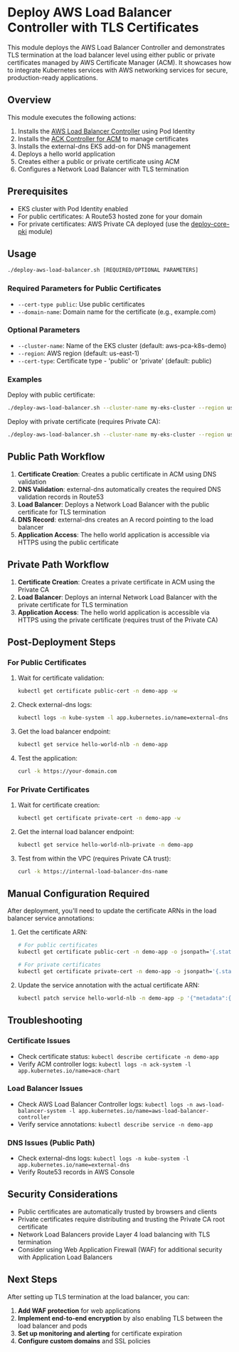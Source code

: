 # Deploy AWS Load Balancer Controller with TLS Certificates

This module deploys the AWS Load Balancer Controller and demonstrates TLS termination at the load balancer level using either public or private certificates managed by AWS Certificate Manager (ACM). It showcases how to integrate Kubernetes services with AWS networking services for secure, production-ready applications.

## Overview

This module executes the following actions:
1. Installs the [AWS Load Balancer Controller](https://kubernetes-sigs.github.io/aws-load-balancer-controller/) using Pod Identity
2. Installs the [ACK Controller for ACM](https://aws-controllers-k8s.github.io/community/reference/acm/) to manage certificates
3. Installs the external-dns EKS add-on for DNS management
4. Deploys a hello world application
5. Creates either a public or private certificate using ACM
6. Configures a Network Load Balancer with TLS termination

## Prerequisites

- EKS cluster with Pod Identity enabled
- For public certificates: A Route53 hosted zone for your domain
- For private certificates: AWS Private CA deployed (use the [deploy-core-pki](../deploy-core-pki/README.md) module)

## Usage

```bash
./deploy-aws-load-balancer.sh [REQUIRED/OPTIONAL PARAMETERS]
```

### Required Parameters for Public Certificates

- `--cert-type public`: Use public certificates
- `--domain-name`: Domain name for the certificate (e.g., example.com)

### Optional Parameters

- `--cluster-name`: Name of the EKS cluster (default: aws-pca-k8s-demo)
- `--region`: AWS region (default: us-east-1)
- `--cert-type`: Certificate type - 'public' or 'private' (default: public)

### Examples

Deploy with public certificate:
```bash
./deploy-aws-load-balancer.sh --cluster-name my-eks-cluster --region us-west-2 --cert-type public --domain-name example.com
```

Deploy with private certificate (requires Private CA):
```bash
./deploy-aws-load-balancer.sh --cluster-name my-eks-cluster --region us-west-2 --cert-type private
```

## Public Path Workflow

1. **Certificate Creation**: Creates a public certificate in ACM using DNS validation
2. **DNS Validation**: external-dns automatically creates the required DNS validation records in Route53
3. **Load Balancer**: Deploys a Network Load Balancer with the public certificate for TLS termination
4. **DNS Record**: external-dns creates an A record pointing to the load balancer
5. **Application Access**: The hello world application is accessible via HTTPS using the public certificate

## Private Path Workflow

1. **Certificate Creation**: Creates a private certificate in ACM using the Private CA
2. **Load Balancer**: Deploys an internal Network Load Balancer with the private certificate for TLS termination
3. **Application Access**: The hello world application is accessible via HTTPS using the private certificate (requires trust of the Private CA)

## Post-Deployment Steps

### For Public Certificates

1. Wait for certificate validation:
   ```bash
   kubectl get certificate public-cert -n demo-app -w
   ```

2. Check external-dns logs:
   ```bash
   kubectl logs -n kube-system -l app.kubernetes.io/name=external-dns
   ```

3. Get the load balancer endpoint:
   ```bash
   kubectl get service hello-world-nlb -n demo-app
   ```

4. Test the application:
   ```bash
   curl -k https://your-domain.com
   ```

### For Private Certificates

1. Wait for certificate creation:
   ```bash
   kubectl get certificate private-cert -n demo-app -w
   ```

2. Get the internal load balancer endpoint:
   ```bash
   kubectl get service hello-world-nlb-private -n demo-app
   ```

3. Test from within the VPC (requires Private CA trust):
   ```bash
   curl -k https://internal-load-balancer-dns-name
   ```

## Manual Configuration Required

After deployment, you'll need to update the certificate ARNs in the load balancer service annotations:

1. Get the certificate ARN:
   ```bash
   # For public certificates
   kubectl get certificate public-cert -n demo-app -o jsonpath='{.status.certificateARN}'
   
   # For private certificates  
   kubectl get certificate private-cert -n demo-app -o jsonpath='{.status.certificateARN}'
   ```

2. Update the service annotation with the actual certificate ARN:
   ```bash
   kubectl patch service hello-world-nlb -n demo-app -p '{"metadata":{"annotations":{"service.beta.kubernetes.io/aws-load-balancer-ssl-cert":"ACTUAL_CERT_ARN"}}}'
   ```

## Troubleshooting

### Certificate Issues
- Check certificate status: `kubectl describe certificate -n demo-app`
- Verify ACM controller logs: `kubectl logs -n ack-system -l app.kubernetes.io/name=acm-chart`

### Load Balancer Issues
- Check AWS Load Balancer Controller logs: `kubectl logs -n aws-load-balancer-system -l app.kubernetes.io/name=aws-load-balancer-controller`
- Verify service annotations: `kubectl describe service -n demo-app`

### DNS Issues (Public Path)
- Check external-dns logs: `kubectl logs -n kube-system -l app.kubernetes.io/name=external-dns`
- Verify Route53 records in AWS Console

## Security Considerations

- Public certificates are automatically trusted by browsers and clients
- Private certificates require distributing and trusting the Private CA root certificate
- Network Load Balancers provide Layer 4 load balancing with TLS termination
- Consider using Web Application Firewall (WAF) for additional security with Application Load Balancers

## Next Steps

After setting up TLS termination at the load balancer, you can:

1. **Add WAF protection** for web applications
2. **Implement end-to-end encryption** by also enabling TLS between the load balancer and pods
3. **Set up monitoring and alerting** for certificate expiration
4. **Configure custom domains** and SSL policies
